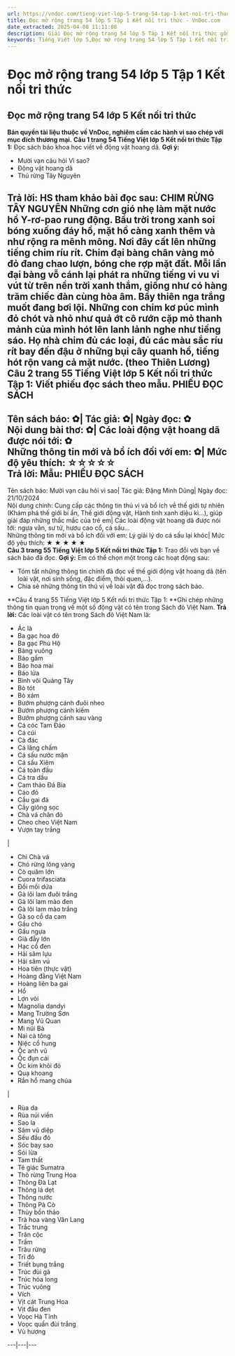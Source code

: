 ```yaml
---
url: https://vndoc.com/tieng-viet-lop-5-trang-54-tap-1-ket-noi-tri-thuc-319642
title: Đọc mở rộng trang 54 lớp 5 Tập 1 Kết nối tri thức - VnDoc.com
date_extracted: 2025-04-08 11:11:08
description: Giải Đọc mở rộng trang 54 lớp 5 Tập 1 Kết nối tri thức gồm các phần hướng dẫn giải chi tiết, đầy đủ nhất chỉ có trên VnDoc. Mời các bạn tham khảo.
keywords: Tiếng Việt lớp 5,Đọc mở rộng trang 54 lớp 5 Tập 1 Kết nối tri thức,Tiếng Việt lớp 5 trang 54 Tập 1 Kết nối tri thức,Đọc mở rộng lớp 5 Kết nối tri thức,Tiếng Việt lớp 5 Tập 1 trang 54 Kết nối tri thức,Đọc mở rộng lớp 5 trang 54,Tiếng Việt lớp 5 Kết nối tri thức,Tiếng Việt lớp 5 Tập 1,sgk Tiếng Việt lớp 5
---
```


# Đọc mở rộng trang 54 lớp 5 Tập 1 Kết nối tri thức
## **Đọc mở rộng trang 54 lớp 5 Kết nối tri thức**
**Bản quyền tài liệu thuộc về VnDoc, nghiêm cấm các hành vi sao chép với mục đích thương mại.**
**Câu 1 trang 54 Tiếng Việt lớp 5 Kết nối tri thức Tập 1:** Đọc  sách báo khoa học viết về động vật hoang dã.
**Gợi ý:**
  * Mười vạn câu hỏi Vì sao?
  * Động vật hoang dã
  * Thú rừng Tây Nguyên

**Trả lời:**
HS tham khảo bài đọc sau:
**CHIM RỪNG TÂY NGUYÊN**
Những cơn gió nhẹ làm mặt nước hồ Y-rơ-pao rung động. Bầu trời trong xanh soi bóng xuống đáy hồ, mặt hồ càng xanh thêm và như rộng ra mênh mông.
Nơi đây cất lên những tiếng chim ríu rít. Chim đại bàng chân vàng mỏ đỏ đang chao lượn, bóng che rợp mặt đất. Mỗi lần đại bàng vỗ cánh lại phát ra những tiếng vi vu vi vút từ trên nền trời xanh thắm, giống như có hàng trăm chiếc đàn cùng hòa âm. Bầy thiên nga trắng muốt đang bơi lội. Những con chim kơ púc mình đỏ chót và nhỏ như quả ớt cô rướn cặp mỏ thanh mảnh của mình hót lên lanh lảnh nghe như tiếng sáo.
Họ nhà chim đủ các loại, đủ các màu sắc ríu rít bay đến đậu ở những bụi cây quanh hồ, tiếng hót rộn vang cả mặt nước.
\(theo Thiên Lương\)
**Câu 2 trang 55 Tiếng Việt lớp 5 Kết nối tri thức Tập 1:** Viết phiếu đọc sách theo mẫu.
**PHIẾU ĐỌC SÁCH**  
---  
Tên sách báo: ✿| Tác giả: ✿| Ngày đọc: ✿  
Nội dung bài thơ: ✿| Các loài động vật hoang dã được nói tới: ✿  
Những thông tin mới và bổ ích đối với em: ✿| Mức độ yêu thích: ☆☆☆☆☆  
**Trả lời:**
Mẫu:
**PHIẾU ĐỌC SÁCH**  
---  
Tên sách báo: Mười vạn câu hỏi vì sao| Tác giả: Đặng Minh Dũng| Ngày đọc: 21/10/2024  
Nội dung chính: Cung cấp các thông tin thú vị và bổ ích về thế giới tự nhiên \(Khám phá thế giới bí ẩn, Thế giới động vật, Hành tinh xanh diệu kì...\), giúp giải đáp những thắc mắc của trẻ em| Các loài động vật hoang dã được nói tới: ngựa vằn, sư tử, hươu cao cổ, cá sấu...  
Những thông tin mới và bổ ích đối với em: Lý giải lý do cá sấu lại khóc| Mức độ yêu thích: ★ ★ ★ ★ ★  
**Câu 3 trang 55 Tiếng Việt lớp 5 Kết nối tri thức Tập 1:** Trao đổi với bạn về sách báo đã đọc.
**Gợi ý:**
Em có thể chọn một trong các hoạt động sau:
  * Tóm tắt những thông tin chính đã đọc về thế giới động vật hoang dã \(tên loài vật, nơi sinh sống, đặc điểm, thói quen,...\).
  * Chia sẻ những thông tin thú vị về loài vật đã đọc trong sách báo.

**Câu 4 trang 55 Tiếng Việt lớp 5 Kết nối tri thức Tập 1: **Ghi chép những thông tin quan trọng về một số động vật có tên trong Sách đỏ Việt Nam.
**Trả lời:**
Các loài vật có tên trong Sách đỏ Việt Nam là:
  * Ác là
  * Ba gạc hoa đỏ
  * Ba gạc Phú Hộ
  * Bàng vuông
  * Báo gấm
  * Báo hoa mai
  * Báo lửa
  * Bình vôi Quảng Tây
  * Bò tót
  * Bò xám
  * Bướm phượng cánh đuôi nheo
  * Bướm phượng cánh kiếm
  * Bướm phượng cánh sau vàng
  * Cá cóc Tam Đảo
  * Cá cúi
  * Cà đác
  * Cá lăng chấm
  * Cá sấu nước mặn
  * Cá sấu Xiêm
  * Cá toàn đầu
  * Cá tra dầu
  * Cam thảo Đá Bia
  * Cáo đỏ
  * Cầu gai đá
  * Cầy giông sọc
  * Chà vá chân đỏ
  * Cheo cheo Việt Nam
  * Vượn tay trắng

| 
  * Chi Chà vá
  * Chó rừng lông vàng
  * Cò quăm lớn
  * Cuora trifasciata
  * Đồi mồi dứa
  * Gà lôi lam đuôi trắng
  * Gà lôi lam mào đen
  * Gà lôi lam mào trắng
  * Gà so cổ da cam
  * Gấu chó
  * Gấu ngựa
  * Già đẫy lớn
  * Hạc cổ đen
  * Hải sâm lựu
  * Hải sâm vú
  * Hoa tiên \(thực vật\)
  * Hoàng đằng Việt Nam
  * Hoàng liên ba gai
  * Hổ
  * Lợn vòi
  * Magnolia dandyi
  * Mang Trường Sơn
  * Mang Vũ Quan
  * Mi núi Bà
  * Nai cà tông
  * Niệc cổ hung
  * Ốc anh vũ
  * Ốc đụn cái
  * Ốc kim khôi đỏ
  * Quạ khoang
  * Rắn hổ mang chúa

| 
  * Rùa da
  * Rùa núi viền
  * Sao la
  * Sâm vũ diệp
  * Sếu đầu đỏ
  * Sóc bay sao
  * Sói lửa
  * Tam thất
  * Tê giác Sumatra
  * Thỏ rừng Trung Hoa
  * Thông Đà Lạt
  * Thông lá dẹt
  * Thông nước
  * Thông Pà Cò
  * Thủy bồn thảo
  * Trà hoa vàng Văn Lang
  * Trắc trung
  * Trăn cộc
  * Trầm
  * Trâu rừng
  * Trĩ đỏ
  * Triết bụng trắng
  * Trúc đùi gà
  * Trúc hóa long
  * Trúc vuông
  * Vích
  * Vịt cát Trung Hoa
  * Vịt đầu đen
  * Voọc Hà Tĩnh
  * Voọc quần đùi trắng
  * Vù hương

---|---|---
